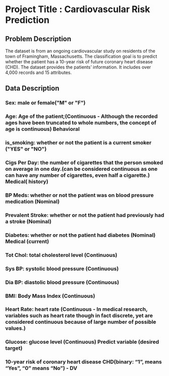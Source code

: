 # Project Title : Cardiovascular Risk Prediction
## Problem Description
The dataset is from an ongoing cardiovascular study on residents of the town of Framingham, Massachusetts. The classification goal is to predict whether the patient has a 10-year risk of future coronary heart disease (CHD). The dataset provides the patients’ information. It includes over 4,000 records and 15 attributes.

## Data Description

### Sex: male or female("M" or "F")
### Age: Age of the patient;(Continuous - Although the recorded ages have been truncated to whole numbers, the concept of age is continuous) Behavioral
### is_smoking: whether or not the patient is a current smoker ("YES" or "NO")
### Cigs Per Day: the number of cigarettes that the person smoked on average in one day.(can be considered continuous as one can have any number of cigarettes, even half a cigarette.) Medical( history)
### BP Meds: whether or not the patient was on blood pressure medication (Nominal)
### Prevalent Stroke: whether or not the patient had previously had a stroke (Nominal)
### Diabetes: whether or not the patient had diabetes (Nominal) Medical (current)
### Tot Chol: total cholesterol level (Continuous)
### Sys BP: systolic blood pressure (Continuous)
### Dia BP: diastolic blood pressure (Continuous)
### BMI: Body Mass Index (Continuous)
### Heart Rate: heart rate (Continuous - In medical research, variables such as heart rate though in fact discrete, yet are considered continuous because of large number of possible values.)
### Glucose: glucose level (Continuous) Predict variable (desired target)
### 10-year risk of coronary heart disease CHD(binary: “1”, means “Yes”, “0” means “No”) - DV
